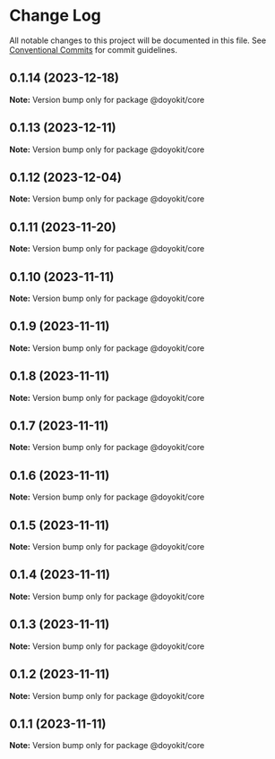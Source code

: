 # Change Log

All notable changes to this project will be documented in this file.
See [Conventional Commits](https://conventionalcommits.org) for commit guidelines.

## 0.1.14 (2023-12-18)

**Note:** Version bump only for package @doyokit/core





## 0.1.13 (2023-12-11)

**Note:** Version bump only for package @doyokit/core





## 0.1.12 (2023-12-04)

**Note:** Version bump only for package @doyokit/core





## 0.1.11 (2023-11-20)

**Note:** Version bump only for package @doyokit/core





## 0.1.10 (2023-11-11)

**Note:** Version bump only for package @doyokit/core





## 0.1.9 (2023-11-11)

**Note:** Version bump only for package @doyokit/core





## 0.1.8 (2023-11-11)

**Note:** Version bump only for package @doyokit/core





## 0.1.7 (2023-11-11)

**Note:** Version bump only for package @doyokit/core





## 0.1.6 (2023-11-11)

**Note:** Version bump only for package @doyokit/core





## 0.1.5 (2023-11-11)

**Note:** Version bump only for package @doyokit/core





## 0.1.4 (2023-11-11)

**Note:** Version bump only for package @doyokit/core





## 0.1.3 (2023-11-11)

**Note:** Version bump only for package @doyokit/core





## 0.1.2 (2023-11-11)

**Note:** Version bump only for package @doyokit/core





## 0.1.1 (2023-11-11)

**Note:** Version bump only for package @doyokit/core
